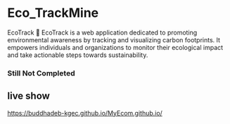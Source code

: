 # Eco_TrackMine

EcoTrack 🌱
EcoTrack is a web application dedicated to promoting environmental awareness by tracking and visualizing carbon footprints.
It empowers individuals and organizations to monitor their ecological impact and take actionable steps towards sustainability.

### Still Not Completed 

## live show

https://buddhadeb-kgec.github.io/MyEcom.github.io/

